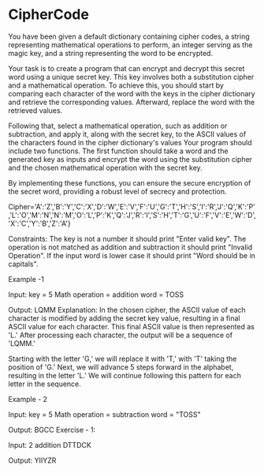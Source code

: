 # CipherCode

You have been given a default dictionary containing cipher codes, a string representing mathematical operations to perform, an integer serving as the magic key, and a string representing the word to be encrypted.

Your task is to create a program that can encrypt and decrypt this secret word using a unique secret key. This key involves both a substitution cipher and a mathematical operation. To achieve this, you should start by comparing each character of the word with the keys in the cipher dictionary and retrieve the corresponding values. Afterward, replace the word with the retrieved values.

Following that, select a mathematical operation, such as addition or subtraction, and apply it, along with the secret key, to the ASCII values of the characters found in the cipher dictionary's values
Your program should include two functions. The first function should take a word and the generated key as inputs and encrypt the word using the substitution cipher and the chosen mathematical operation with the secret key.

By implementing these functions, you can ensure the secure encryption of the secret word, providing a robust level of secrecy and protection.

Cipher='A':'Z','B':'Y','C':'X','D':'W','E':'V','F':'U','G':'T','H':'S','I':'R','J':'Q','K':'P','L':'O','M':'N','N':'M','O':'L','P':'K','Q':'J','R':'I','S':'H','T':'G','U':'F','V':'E','W':'D','X':'C','Y':'B','Z':'A'}

Constraints:
The key is not a number it should print "Enter valid key".
The operation is not matched as addition and subtraction it should print "Invalid Operation".
If the input word is lower case it should print "Word should be in capitals".

Example -1

Input:
key = 5
Math operation = addition
word = TOSS

Output:
LQMM
Explanation:
In the chosen cipher, the ASCII value of each character is modified by adding the secret key value,
resulting in a final ASCII value for each character. This final ASCII value is then represented as 'L.' After
processing each character, the output will be a sequence of 'LQMM.'

Starting with the letter 'G,' we will replace it with 'T,' with 'T' taking the position of 'G.' Next, we will advance 5 steps forward in the alphabet, resulting in the letter 'L.' We will continue following this pattern for each letter in the sequence.

Example - 2

Input:
key = 5
Math operation = subtraction
word = "TOSS"

Output:
BGCC 
Exercise - 1:

Input:
2
addition
DTTDCK

Output:
YIIYZR 
